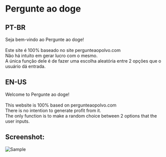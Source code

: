 # Pergunte ao doge
## PT-BR
Seja bem-vindo ao Pergunte ao doge!
<br><br>
Este site é 100% baseado no site pergunteaopolvo.com
<br>
Não há intuito em gerar lucro com o mesmo.
<br>
A única função dele é de fazer uma escolha aleatória entre 2 opções que o usuário dá entrada.

## EN-US
Welcome to Pergunte ao doge!
<br><br>
This website is 100% based on pergunteaopolvo.com
<br>
There is no intention to generate profit from it.
<br>
The only function is to make a random choice between 2 options that the user inputs.
## **Screenshot**:
![Sample](https://github.com/brunoklehm/pergunte-ao-doge/blob/master/sample.png)
